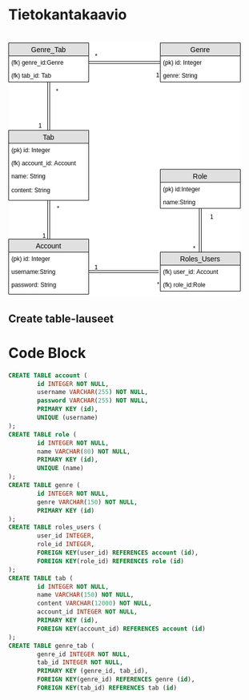 # Tietokantakaavio <h1>

![Tietokantakaavio](https://github.com/Roeoeri/tsoha-2019-tabulatuuritHt/blob/master/documentation/tietokantakaavio_hahmotelma.png)

## Create table-lauseet <h2>
# Code Block # 
~~~~sql
CREATE TABLE account (
        id INTEGER NOT NULL, 
        username VARCHAR(255) NOT NULL, 
        password VARCHAR(255) NOT NULL, 
        PRIMARY KEY (id), 
        UNIQUE (username)
);
CREATE TABLE role (
        id INTEGER NOT NULL, 
        name VARCHAR(80) NOT NULL, 
        PRIMARY KEY (id), 
        UNIQUE (name)
);
CREATE TABLE genre (
        id INTEGER NOT NULL, 
        genre VARCHAR(150) NOT NULL, 
        PRIMARY KEY (id)
);
CREATE TABLE roles_users (
        user_id INTEGER, 
        role_id INTEGER, 
        FOREIGN KEY(user_id) REFERENCES account (id), 
        FOREIGN KEY(role_id) REFERENCES role (id)
);
CREATE TABLE tab (
        id INTEGER NOT NULL, 
        name VARCHAR(150) NOT NULL, 
        content VARCHAR(12000) NOT NULL, 
        account_id INTEGER NOT NULL, 
        PRIMARY KEY (id), 
        FOREIGN KEY(account_id) REFERENCES account (id)
);
CREATE TABLE genre_tab (
        genre_id INTEGER NOT NULL, 
        tab_id INTEGER NOT NULL, 
        PRIMARY KEY (genre_id, tab_id), 
        FOREIGN KEY(genre_id) REFERENCES genre (id), 
        FOREIGN KEY(tab_id) REFERENCES tab (id)
  ~~~~
  


